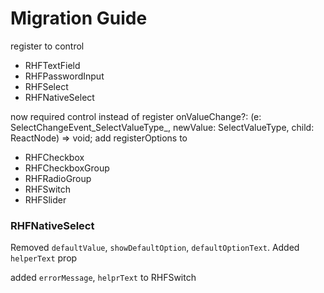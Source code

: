 # Migration Guide

register to control

- RHFTextField
- RHFPasswordInput
- RHFSelect
- RHFNativeSelect

now required control instead of register
  onValueChange?: (e: SelectChangeEvent_SelectValueType_, newValue: SelectValueType, child: ReactNode) => void;
add registerOptions to
- RHFCheckbox
- RHFCheckboxGroup
- RHFRadioGroup
- RHFSwitch
- RHFSlider

### RHFNativeSelect
Removed `defaultValue`, `showDefaultOption`, `defaultOptionText`. Added `helperText` prop

added `errorMessage`, `helprText` to RHFSwitch